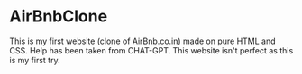 # AirBnbClone
This is my first website (clone of AirBnb.co.in) made on pure HTML and CSS. 
Help has been taken from CHAT-GPT. 
This website isn't perfect as this is my first try.
